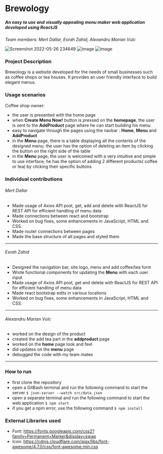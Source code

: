 # Brewology
##### An easy to use and visually appealing menu maker web application developed using ReactJS
*Team members: Mert Dallar, Esrah Zahid, Alexandru Marian Vulc*

![Screenshot 2022-05-26 234649](https://user-images.githubusercontent.com/81852894/170581198-45cdb3be-25db-40e7-ba9c-faaea908f78b.jpg)
![image](https://user-images.githubusercontent.com/81852894/170581278-6c740f38-bf83-4057-8859-0c4982c872d0.png)
![image](https://user-images.githubusercontent.com/81852894/170581343-716454d9-d0d1-4e38-99f6-62d938019d93.png)


### Project Description
Brewology is a website developed for the needs of small businesses such as coffee shops or tea houses. It provides an user friendly interface to build elegant menus.

### Usage scenarios
Coffee shop owner: 
- the user is presented with the home page
- when **Create Menu Now!** button is pressed on the **homepage**, the user is sent to the **AddProduct** page where he can start building his menu
- easy to navigate through the pages using the navbar : **Home**, **Menu** and **AddProduct**
- in the **Menu** page, there is a table displaying all the contents of the designed menu; the user has the option of deleting an item by clicking the button on the right side of the table
- in the **Menu** page, the user is welcomed with a very intuitive and simple to use interface; he has the option of adding 2 different products( coffee or tea) by clicking their specific buttons

### Individual contributions
###### Mert Dallar
- Made usage of Axios API post, get, add and delete with ReactJS for REST API for efficient handling of menu data
- Made connections between react and bootstrap
- Worked on bug fixes, some enhancements in JavaScript, HTML and CSS.
- Made router connections between pages
- Made the base structure of all pages and styled them


------------
###### Esrah Zahid
- Designed the navigation bar, site logo, menu and add coffee/tea form
- Wrote functional components for updating the **Menu** with each user input
- Made usage of Axios API post, get and delete with ReactJS for REST API for efficient handling of menu data
- Made react bootstrap edits in various locations
- Worked on bug fixes, some enhancements in JavaScript, HTML and CSS.

------------
###### Alexandru Marian Vulc
- worked on the design of the product
- created the add tea part in the **addproduct** page
- worked on the **home** page look and feel
- did updates on the **menu** page
- debugged the code with my team mates

------------

### How to run
- first clone the repository
- open a GitBash terminal and run the following command to start the server
`$ json-server --watch src/data.json`
- open a separate terminal and run the following command to start the web application
`$ npm start`
- if you get a npm error, use the following command
`$ npm install`

### External Libraries used
- Font: https://fonts.googleapis.com/css2?family=Permanent+Marker&display=swap
- Icon: https://cdnjs.cloudflare.com/ajax/libs/font-awesome/4.7.0/css/font-awesome.min.css

